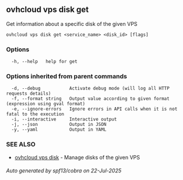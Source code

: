 ## ovhcloud vps disk get

Get information about a specific disk of the given VPS

```
ovhcloud vps disk get <service_name> <disk_id> [flags]
```

### Options

```
  -h, --help   help for get
```

### Options inherited from parent commands

```
  -d, --debug           Activate debug mode (will log all HTTP requests details)
  -f, --format string   Output value according to given format (expression using gval format)
  -e, --ignore-errors   Ignore errors in API calls when it is not fatal to the execution
  -i, --interactive     Interactive output
  -j, --json            Output in JSON
  -y, --yaml            Output in YAML
```

### SEE ALSO

* [ovhcloud vps disk](ovhcloud_vps_disk.md)	 - Manage disks of the given VPS

###### Auto generated by spf13/cobra on 22-Jul-2025
